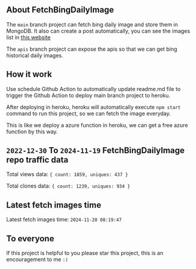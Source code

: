 ## About FetchBingDailyImage

The `main` branch project can fetch bing daily image and store them in MongoDB.
It also can create a post automatically, you can see the images list in [this website](https://oursalbum.netlify.app)

The `apis` branch project can expose the apis so that we can get bing historical daily images.

## How it work

Use schedule Github Action to automatically update readme.md file to trigger the Github Action to deploy main branch project to heroku.

After deploying in heroku, heroku will automatically execute `npm start` command to run this project, so we can fetch the image everyday.

This is like we deploy a azure function in heroku, we can get a free azure function by this way.

## `2022-12-30` To `2024-11-19` FetchBingDailyImage repo traffic data

Total views data: `{ count: 1859, uniques: 437 }`

Total clones data: `{ count: 1239, uniques: 934 }`

## Latest fetch images time

Latest fetch images time: `2024-11-20 08:19:47`

## To everyone

If this project is helpful to you please star this project, this is an encouragement to me `:)`



